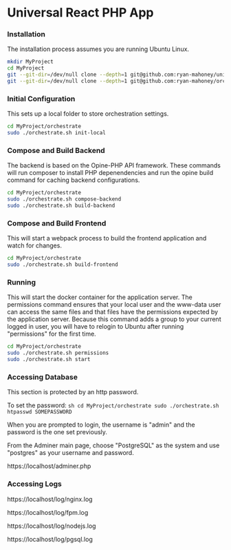 Universal React PHP App
=======================

### Installation
The installation process assumes you are running Ubuntu Linux.

```sh
mkdir MyProject
cd MyProject
git --git-dir=/dev/null clone --depth=1 git@github.com:ryan-mahoney/universal-react-php-app.git app
git --git-dir=/dev/null clone --depth=1 git@github.com:ryan-mahoney/orchestrate.git
```

### Initial Configuration
This sets up a local folder to store orchestration settings.
```sh
cd MyProject/orchestrate
sudo ./orchestrate.sh init-local
```

### Compose and Build Backend
The backend is based on the Opine-PHP API framework. These commands will run composer to install PHP depenendencies and run the opine build command for caching backend configurations.
```sh
cd MyProject/orchestrate
sudo ./orchestrate.sh compose-backend
sudo ./orchestrate.sh build-backend
```

### Compose and Build Frontend
This will start a webpack process to build the frontend application and watch for changes.
```sh
cd MyProject/orchestrate
sudo ./orchestrate.sh build-frontend
```

### Running
This will start the docker container for the application server.  The permissions command ensures that your local user and the www-data user can access the same files and that files have the permissions expected by the application server. Because this command adds a group to your current logged in user, you will have to relogin to Ubuntu after running "permissions" for the first time.

```sh
cd MyProject/orchestrate
sudo ./orchestrate.sh permissions
sudo ./orchestrate.sh start
```

### Accessing Database
This section is protected by an http password.

To set the password:
``sh
cd MyProject/orchestrate
sudo ./orchestrate.sh htpasswd SOMEPASSWORD
``

When you are prompted to login, the username is "admin" and the password is the one set previously.

From the Adminer main page, choose "PostgreSQL" as the system and use "postgres" as your username and password.

https://localhost/adminer.php

### Accessing Logs
https://localhost/log/nginx.log

https://localhost/log/fpm.log

https://localhost/log/nodejs.log

https://localhost/log/pgsql.log
